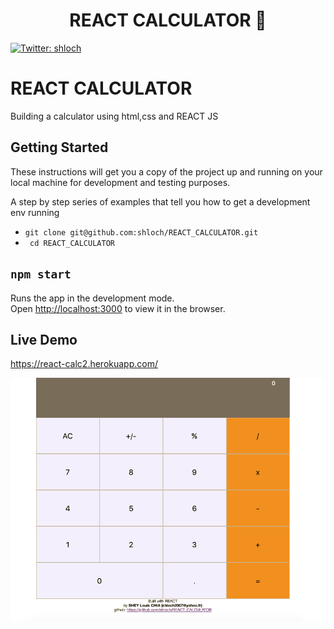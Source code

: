 <h1 align="center">REACT CALCULATOR 👋</h1>
<p>
  <a href="https://twitter.com/shloch" target="_blank">
    <img alt="Twitter: shloch" src="https://img.shields.io/twitter/follow/shloch.svg?style=social" />
  </a>
</p>

# REACT CALCULATOR

Building a calculator using html,css and REACT JS

## Getting Started

These instructions will get you a copy of the project up and running on your local machine for development and testing purposes. 

A step by step series of examples that tell you how to get a development env running

- ``` git clone git@github.com:shloch/REACT_CALCULATOR.git ```
- ``` cd REACT_CALCULATOR```
## `npm start`

Runs the app in the development mode.<br />
Open [http://localhost:3000](http://localhost:3000) to view it in the browser.

## Live Demo
https://react-calc2.herokuapp.com/

![alt text](https://github.com/shloch/REACT_CALCULATOR/blob/milestone5/screenshot.png)